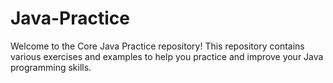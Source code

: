 # Java-Practice
Welcome to the Core Java Practice repository! This repository contains various exercises and examples to help you practice and improve your Java programming skills.

